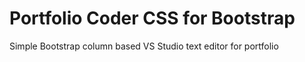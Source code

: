 # Portfolio Coder CSS for Bootstrap
Simple Bootstrap column based VS Studio text editor for portfolio
